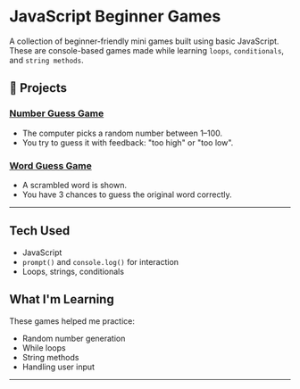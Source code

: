 # JavaScript Beginner Games

A collection of beginner-friendly mini games built using basic JavaScript.  
These are console-based games made while learning `loops`, `conditionals`, and `string methods`.

## 📂 Projects

### [Number Guess Game](./number-guess-game)
- The computer picks a random number between 1–100.
- You try to guess it with feedback: "too high" or "too low".

### [Word Guess Game](./word-guess-game)
- A scrambled word is shown.
- You have 3 chances to guess the original word correctly.

---

## Tech Used
- JavaScript
- `prompt()` and `console.log()` for interaction
- Loops, strings, conditionals

## What I'm Learning
These games helped me practice:
- Random number generation
- While loops
- String methods
- Handling user input

---
